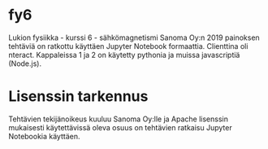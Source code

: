 # fy6
Lukion fysiikka - kurssi 6 - sähkömagnetismi
Sanoma Oy:n 2019 painoksen tehtäviä on ratkottu käyttäen Jupyter Notebook formaattia. Clienttina oli nteract.
Kappaleissa 1 ja 2 on käytetty pythonia ja muissa javascriptiä (Node.js).

# Lisenssin tarkennus
Tehtävien tekijänoikeus kuuluu Sanoma Oy:lle ja Apache lisenssin mukaisesti käytettävissä oleva osuus on tehtävien ratkaisu Jupyter Notebookia käyttäen.
